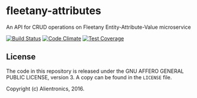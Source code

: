 fleetany-attributes
===================

An API for CRUD operations on Fleetany Entity-Attribute-Value microservice

[![Build Status](https://travis-ci.org/alientronics/fleetany-attributes.png?branch=master)](https://travis-ci.org/alientronics/fleetany-attributes)
[![Code Climate](https://codeclimate.com/github/alientronics/fleetany-attributes/badges/gpa.svg)](https://codeclimate.com/github/alientronics/fleetany-attributes)
[![Test Coverage](https://codeclimate.com/github/alientronics/fleetany-attributes/badges/coverage.svg)](https://codeclimate.com/github/alientronics/fleetany-attributes/coverage)


License
-------

The code in this repository is released under the GNU AFFERO GENERAL PUBLIC LICENSE, version 3. A copy can be found in the `LICENSE` file.

Copyright (c) Alientronics, 2016.
